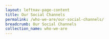 ```yaml
---
layout: leftnav-page-content
title: Our Social Channels
permalink: /who-we-are/our-social-channels/
breadcrumb: Our Social Channels
collection_name: who-we-are
---
```



